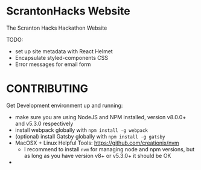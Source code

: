 # ScrantonHacks Website
The Scranton Hacks Hackathon Website


TODO:
- set up site metadata with React Helmet
- Encapsulate styled-components CSS
- Error messages for email form



# CONTRIBUTING

Get Development environment up and running:
  - make sure you are using NodeJS and NPM installed, version v8.0.0+ and v5.3.0 respectively
  - install webpack globally with `npm install -g webpack`
  - (optional) install Gatsby globally with `npm install -g gatsby`
  - MacOSX + Linux Helpful Tools: https://github.com/creationix/nvm
    - I recommend to install `nvm` for managing node and npm versions, but as long as you have version v8+ or v5.3.0+ it should be OK
  - 

